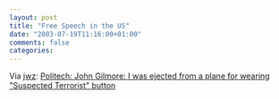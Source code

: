 ```yaml
---
layout: post
title: "Free Speech in the US"
date: "2003-07-19T11:16:00+01:00"
comments: false
categories: 
---
```


<p>Via <a href="http://www.livejournal.com/users/jwz/231072.html">jwz</a>: <a href="http://www.politechbot.com/p-04973.html" title="Politech: John Gilmore: I was ejected from a plane for wearing "Suspected Terrori">Politech: John Gilmore: I was ejected from a plane for wearing "Suspected Terrorist" button</p>

